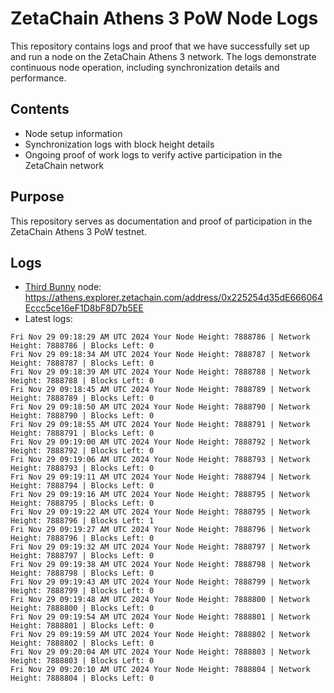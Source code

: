 # ZetaChain Athens 3 PoW Node Logs
This repository contains logs and proof that we have successfully set up and run a node on the ZetaChain Athens 3 network. The logs demonstrate continuous node operation, including synchronization details and performance.

## Contents
- Node setup information
- Synchronization logs with block height details
- Ongoing proof of work logs to verify active participation in the ZetaChain network

## Purpose
This repository serves as documentation and proof of participation in the ZetaChain Athens 3 PoW testnet.

## Logs

- [Third Bunny](https://thirdbunny.xyz/) node: https://athens.explorer.zetachain.com/address/0x225254d35dE666064Eccc5ce16eF1D8bF8D7b5EE
- Latest logs:
```
Fri Nov 29 09:18:29 AM UTC 2024 Your Node Height: 7888786 | Network Height: 7888786 | Blocks Left: 0
Fri Nov 29 09:18:34 AM UTC 2024 Your Node Height: 7888787 | Network Height: 7888787 | Blocks Left: 0
Fri Nov 29 09:18:39 AM UTC 2024 Your Node Height: 7888788 | Network Height: 7888788 | Blocks Left: 0
Fri Nov 29 09:18:45 AM UTC 2024 Your Node Height: 7888789 | Network Height: 7888789 | Blocks Left: 0
Fri Nov 29 09:18:50 AM UTC 2024 Your Node Height: 7888790 | Network Height: 7888790 | Blocks Left: 0
Fri Nov 29 09:18:55 AM UTC 2024 Your Node Height: 7888791 | Network Height: 7888791 | Blocks Left: 0
Fri Nov 29 09:19:00 AM UTC 2024 Your Node Height: 7888792 | Network Height: 7888792 | Blocks Left: 0
Fri Nov 29 09:19:06 AM UTC 2024 Your Node Height: 7888793 | Network Height: 7888793 | Blocks Left: 0
Fri Nov 29 09:19:11 AM UTC 2024 Your Node Height: 7888794 | Network Height: 7888794 | Blocks Left: 0
Fri Nov 29 09:19:16 AM UTC 2024 Your Node Height: 7888795 | Network Height: 7888795 | Blocks Left: 0
Fri Nov 29 09:19:22 AM UTC 2024 Your Node Height: 7888795 | Network Height: 7888796 | Blocks Left: 1
Fri Nov 29 09:19:27 AM UTC 2024 Your Node Height: 7888796 | Network Height: 7888796 | Blocks Left: 0
Fri Nov 29 09:19:32 AM UTC 2024 Your Node Height: 7888797 | Network Height: 7888797 | Blocks Left: 0
Fri Nov 29 09:19:38 AM UTC 2024 Your Node Height: 7888798 | Network Height: 7888798 | Blocks Left: 0
Fri Nov 29 09:19:43 AM UTC 2024 Your Node Height: 7888799 | Network Height: 7888799 | Blocks Left: 0
Fri Nov 29 09:19:48 AM UTC 2024 Your Node Height: 7888800 | Network Height: 7888800 | Blocks Left: 0
Fri Nov 29 09:19:54 AM UTC 2024 Your Node Height: 7888801 | Network Height: 7888801 | Blocks Left: 0
Fri Nov 29 09:19:59 AM UTC 2024 Your Node Height: 7888802 | Network Height: 7888802 | Blocks Left: 0
Fri Nov 29 09:20:04 AM UTC 2024 Your Node Height: 7888803 | Network Height: 7888803 | Blocks Left: 0
Fri Nov 29 09:20:10 AM UTC 2024 Your Node Height: 7888804 | Network Height: 7888804 | Blocks Left: 0
```

